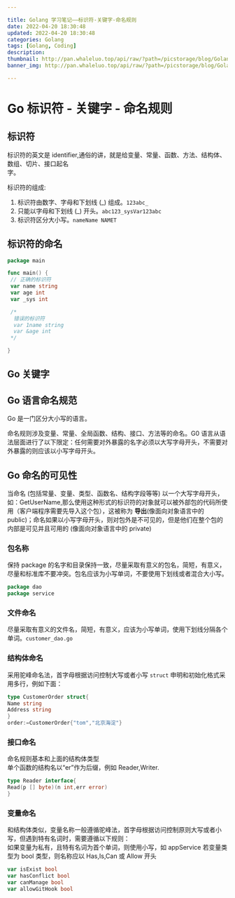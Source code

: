 ```yaml
---

title: Golang 学习笔记——标识符-关键字-命名规则
date: 2022-04-20 18:30:48
updated: 2022-04-20 18:30:48
categories: Golang
tags: [Golang, Coding]
description:
thumbnail: http://pan.whaleluo.top/api/raw/?path=/picstorage/blog/Golang/icon_img.png
banner_img: http://pan.whaleluo.top/api/raw/?path=/picstorage/blog/Golang/icon_img.png

---
```


# Go 标识符 - 关键字 - 命名规则

## 标识符

标识符的英文是 identifier,通俗的讲，就是给变量、常量、函数、方法、结构体、数组、切片、接口起名  
字。

标识符的组成:

1. 标识符由数字、字母和下划线 (_) 组成。`123abc_`
2. 只能以字母和下划线 (_) 开头。`abc123_sysVar123abc`
3. 标识符区分大小写。`nameName NAMET`

## 标识符的命名

```go
package main

func main() {
 // 正确的标识符
 var name string
 var age int
 var _sys int

 /*
  错误的标识符
  var 1name string
  var &age int
 */

}
```

## Go 关键字

## Go 语言命名规范

Go 是一门区分大小写的语言。

命名规则涉及变量、常量、全局函数、结构、接口、方法等的命名。G0 语言从语法层面进行了以下限定：任何需要对外暴露的名字必须以大写字母开头，不需要对外暴露的则应该以小写字母开头。

## Go 命名的可见性

当命名 (包括常量、变量、类型、函数名、结构字段等等) 以一个大写字母开头，如：GetUserName,那么使用这种形式的标识符的对象就可以被外部包的代码所使用（客户端程序需要先导入这个包），这被称为 **导出**(像面向对象语言中的 public)；命名如果以小写字母开头，则对包外是不可见的，但是他们在整个包的内部是可见并且可用的 (像面向对象语言中的 private)

### 包名称

保持 package 的名字和目录保持一致，尽量采取有意义的包名，简短，有意义，尽量和标准库不要冲突。包名应该为小写单词，不要使用下划线或者混合大小写。

```go
package dao  
package service
```

### 文件命名

尽量采取有意义的文件名，简短，有意义，应该为小写单词，使用下划线分隔各个单词。`customer_dao.go`

### 结构体命名

采用驼峰命名法，首字母根据访问控制大写或者小写 `struct` 申明和初始化格式采用多行，例如下面：

```go
type CustomerOrder struct{
Name string
Address string
}
order:=CustomerOrder{"tom","北京海淀"}
```

### 接口命名

命名规则基本和上面的结构体类型  
单个函数的结构名以“er”作为后缀，例如 Reader,Writer.

```go
type Reader interface{
Read(p [] byte)(n int,err error)
}
```

### 变量命名

和结构体类似，变量名称一般遵循驼峰法，首字母根据访问控制原则大写或者小写，但遇到特有名词时，需要遵循以下规则：  
如果变量为私有，且特有名词为首个单词，则使用小写，如 appService 若变量类型为 bool 类型，则名称应以 Has,Is,Can 或 Allow 开头

```go
var isExist bool
var hasConflict bool
var canManage bool
var allowGitHook bool
```
